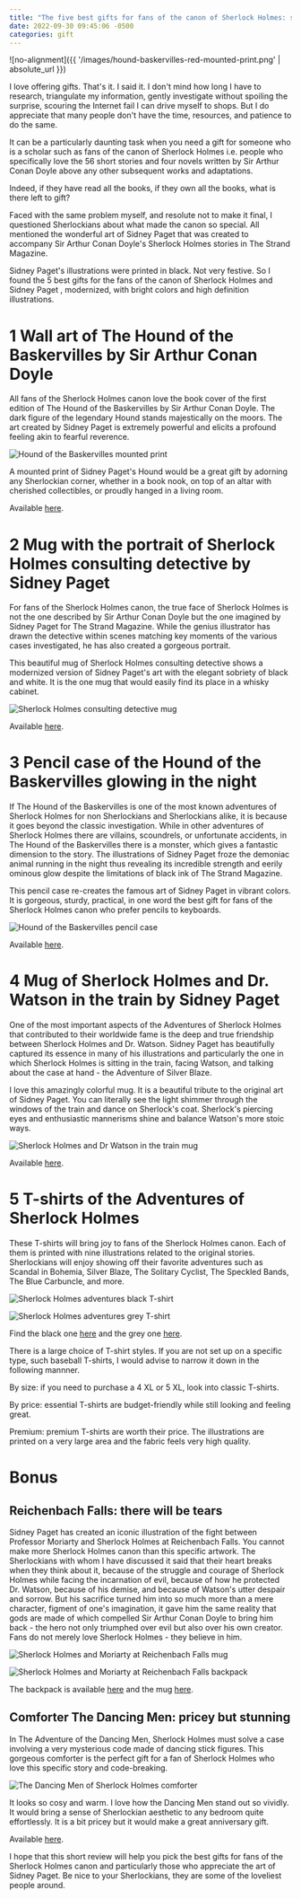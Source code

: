```yaml
---
title: "The five best gifts for fans of the canon of Sherlock Holmes: special Sidney Paget"
date: 2022-09-30 09:45:06 -0500
categories: gift
---
```


![no-alignment]({{ '/images/hound-baskervilles-red-mounted-print.png' | absolute_url }})

I love offering gifts. That's it. I said it. I don't mind how long I have to research, triangulate my information, gently investigate without spoiling the surprise, scouring the Internet fail I can drive myself to shops. But I do appreciate that many people don't have the time, resources, and patience to do the same.

It can be a particularly daunting task when you need a gift for someone who is a scholar such as fans of the canon of Sherlock Holmes i.e. people who specifically love the 56 short stories and four novels written by Sir Arthur Conan Doyle above any other subsequent works and adaptations.

Indeed, if they have read all the books, if they own all the books, what is there left to gift?

Faced with the same problem myself, and resolute not to make it final, I questioned Sherlockians about what made the canon so special. All mentioned the wonderful art of Sidney Paget that was created to accompany Sir Arthur Conan Doyle's Sherlock Holmes stories in The Strand Magazine. 

Sidney Paget's illustrations were printed in black. Not very festive. So I found the 5 best gifts for the fans of the canon of Sherlock Holmes and Sidney Paget , modernized, with bright colors and high definition illustrations.

# 1 Wall art of The Hound of the Baskervilles by Sir Arthur Conan Doyle

All fans of the Sherlock Holmes canon love the book cover of the first edition of The Hound of the Baskervilles by Sir Arthur Conan Doyle. The dark figure of the legendary Hound stands majestically on the moors. The art created by Sidney Paget is extremely powerful and elicits a profound feeling akin to fearful reverence. 

![Hound of the Baskervilles mounted print](/images/hound-baskervilles-red-mounted-print.png)

A mounted print of Sidney Paget's Hound would be a great gift by adorning any Sherlockian corner, whether in a book nook, on top of an altar with cherished collectibles, or proudly hanged in a living room.

Available [here](https://www.redbubble.com/i/canvas-print/The-Hound-of-the-Baskervilles-1902-red-mounted-print-by-VioletAndOberon/85583292.3PBQX).


# 2 Mug with the portrait of Sherlock Holmes consulting detective by Sidney Paget

For fans of the Sherlock Holmes canon, the true face of Sherlock Holmes is not the one described by Sir Arthur Conan Doyle but the one imagined by Sidney Paget for The Strand Magazine. While the genius illustrator has drawn the detective within scenes matching key moments of the various cases investigated, he has also created a gorgeous portrait.

This beautiful mug of Sherlock Holmes consulting detective shows a modernized version of Sidney Paget's art with the elegant sobriety of black and white. It is the one mug that would easily find its place in a whisky cabinet.

![Sherlock Holmes consulting detective mug](/images/sherlock-holmes-consulting-mug.png)


Available [here](https://www.redbubble.com/i/mug/Sherlock-Holmes-Consulting-Detective-adapted-from-Sidney-Paget-Negative-White-by-VioletAndOberon/94819569.9Q0AD).


# 3 Pencil case of the Hound of the Baskervilles glowing in the night

If The Hound of the Baskervilles is one of the most known adventures of Sherlock Holmes for non Sherlockians and Sherlockians alike, it is because it goes beyond the classic investigation. While in other adventures of Sherlock Holmes there are villains, scoundrels, or unfortunate accidents, in The Hound of the Baskervilles there is a monster, which gives a fantastic dimension to the story. 
The illustrations of Sidney Paget froze the demoniac animal running in the night thus revealing its incredible strength and eerily ominous glow despite the limitations of black ink of The Strand Magazine. 

This pencil case re-creates the famous art of Sidney Paget in vibrant colors. It is gorgeous, sturdy, practical, in one word the best gift for fans of the Sherlock Holmes canon who prefer pencils to keyboards.

![Hound of the Baskervilles pencil case](/images/shound-baskervilles-night-blue-pouch.png)

Available [here](https://www.redbubble.com/i/pouch/Hound-Baskervilles-night-pouches-by-VioletAndOberon/80034190.440R3).



# 4 Mug of Sherlock Holmes and Dr. Watson in the train by Sidney Paget

One of the most important aspects of the Adventures of Sherlock Holmes that contributed to their worldwide fame is the deep and true friendship between Sherlock Holmes and Dr. Watson. Sidney Paget has beautifully captured its essence in many of his illustrations and particularly the one in which Sherlock Holmes is sitting in the train, facing Watson, and talking about the case at hand - the Adventure of Silver Blaze.

I love this amazingly colorful mug. It is a beautiful tribute to the original art of Sidney Paget. You can literally see the light shimmer through the windows of the train and dance on Sherlock's coat. Sherlock's piercing eyes and enthusiastic mannerisms shine and balance Watson's more stoic ways.

![Sherlock Holmes and Dr Watson in the train mug](/images/sherlock-train-mug.png)


Available [here](https://www.redbubble.com/i/mug/Sherlock-Holmes-Watson-train-Silver-Blaze-Mug-by-VioletAndOberon/79620013.9Q0AD).


# 5 T-shirts of the Adventures of Sherlock Holmes

These T-shirts will bring joy to fans of the Sherlock Holmes canon. Each of them is printed with nine illustrations related to the original stories. Sherlockians will enjoy showing off their favorite adventures such as Scandal in Bohemia, Silver Blaze, The Solitary Cyclist, The Speckled Bands, The Blue Carbuncle, and more. 


![Sherlock Holmes adventures black T-shirt](/images/sherlock-holmes-adventures-blackt.png)

![Sherlock Holmes adventures grey T-shirt](/images/sherlock-holmes-adventures-greyt.png)

Find the black one [here](https://www.redbubble.com/i/t-shirt/Sherlock-Holmes-adventures-Page-Dorr-Steele-Gibson-squares-tee-shirt-c-by-VioletAndOberon/80521211.IJ6L0.XYZ) and the grey one [here](https://www.redbubble.com/i/t-shirt/Sherlock-Holmes-adventures-viewed-by-Sidney-Paget-b-large-print-by-VioletAndOberon/79739710.0S66D). 

There is a large choice of T-shirt styles. If you are not set up on a specific type, such baseball T-shirts, I would advise to narrow it down in the following mannner.

By size: if you need to purchase a 4 XL or 5 XL, look into classic T-shirts.

By price: essential T-shirts are budget-friendly while still looking and feeling great.

Premium: premium T-shirts are worth their price. The illustrations are printed on a very large area and the fabric feels very high quality.

# Bonus

## Reichenbach Falls: there will be tears

Sidney Paget has created an iconic illustration of the fight between Professor Moriarty and Sherlock Holmes at Reichenbach Falls. You cannot make more Sherlock Holmes canon than this specific artwork. The Sherlockians with whom I have discussed it said that their heart breaks when they think about it, because of the struggle and courage of Sherlock Holmes while facing the incarnation of evil, because of how he protected Dr. Watson, because of his demise, and because of  Watson's utter despair and sorrow. But his sacrifice turned him into so much more than a mere character, figment of one's imagination, it gave him the same reality that gods are made of which compelled Sir Arthur Conan Doyle to bring him back - the hero not only triumphed over evil but also over his own creator. Fans do not merely love Sherlock Holmes - they believe in him.  

![Sherlock Holmes and Moriarty at Reichenbach Falls mug](/images/sherlock-reichenbach-falls-mug.png)

![Sherlock Holmes and Moriarty at Reichenbach Falls backpack](/images/sherlock-reichenbach-backpack.jpg)


The backpack is available [here](https://www.redbubble.com/i/backpack/Sherlock-Holmes-and-Professor-Moriarty-at-Reichenbach-Falls-backpack-by-VioletAndOberon/83454597.K1KHE) and the mug [here](https://www.redbubble.com/i/mug/Sherlock-Holmes-and-Moriarty-at-Reichenbach-Falls-Quote-mug-by-VioletAndOberon/78439641.9Q0AD).


## Comforter The Dancing Men: pricey but stunning

In The Adventure of the Dancing Men, Sherlock Holmes must solve a case involving a very mysterious code made of dancing stick figures. This gorgeous comforter is the perfect gift for a fan of Sherlock Holmes who love this specific story and code-breaking. 

![The Dancing Men of Sherlock Holmes comforter](/images/dancing-men-comforter-black.png)

It looks so cosy and warm. I love how the Dancing Men stand out so vividly. It would bring a sense of Sherlockian aesthetic to any bedroom quite effortlessly. It is a bit pricey but it would make a great anniversary gift.

Available [here](https://www.redbubble.com/i/comforter/Dancing-men-symbols-black-beige-by-VioletAndOberon/73956803.UBAD9).


I hope that this short review will help you pick the best gifts for fans of the Sherlock Holmes canon and particularly those who appreciate the art of Sidney Paget.
Be nice to your Sherlockians, they are some of the loveliest people around.  



